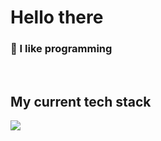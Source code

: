 # Hello there
### 👋 I like programming

</br>

## My current tech stack
<p>
  <a href="https://skillicons.dev">
    <img src="https://skillicons.dev/icons?i=go,c,cs,vue,pinia,vite,ts,tailwind,postgres,arch,nix,docker,git,neovim,rider" />
  </a>
</p>
</br>

